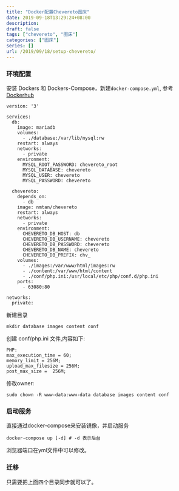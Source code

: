 ```yaml
---
title: "Docker配置Chevereto图床"
date: 2019-09-18T13:29:24+08:00
description: 
draft: false
tags: ["chevereto", "图床"]
categories: ["图床"]
series: []
url: /2019/09/18/setup-chevereto/
---
```


### 环境配置

安装 Dockers 和 Dockers-Compose，新建`docker-compose.yml`, 参考[Dockerhub](https://hub.docker.com/r/nmtan/chevereto/)

```
version: '3'

services:
  db:
    image: mariadb
    volumes:
      - ./database:/var/lib/mysql:rw
    restart: always
    networks:
      - private
    environment:
      MYSQL_ROOT_PASSWORD: chevereto_root
      MYSQL_DATABASE: chevereto
      MYSQL_USER: chevereto
      MYSQL_PASSWORD: chevereto

  chevereto:
    depends_on:
      - db
    image: nmtan/chevereto
    restart: always
    networks:
      - private
    environment:
      CHEVERETO_DB_HOST: db
      CHEVERETO_DB_USERNAME: chevereto
      CHEVERETO_DB_PASSWORD: chevereto
      CHEVERETO_DB_NAME: chevereto
      CHEVERETO_DB_PREFIX: chv_
    volumes:
      - ./images:/var/www/html/images:rw
      - ./content:/var/www/html/content
      - ./conf/php.ini:/usr/local/etc/php/conf.d/php.ini
    ports:
      - 63080:80

networks:
  private:
```

新建目录

```
mkdir database images content conf
```

创建 conf/php.ini 文件,内容如下:

```
PHP:
max_execution_time = 60;
memory_limit = 256M;
upload_max_filesize = 256M;
post_max_size =  256M;
```

修改owner:

```
sudo chown -R www-data:www-data database images content conf
```

### 启动服务

直接通过docker-compose来安装镜像，并启动服务

```
docker-compose up [-d] # -d 表示后台
```

浏览器端口在yml文件中可以修改。

### 迁移

只需要把上面四个目录同步就可以了。